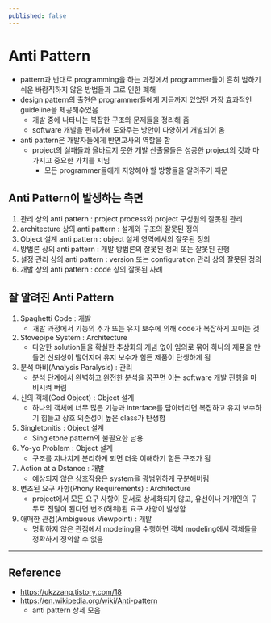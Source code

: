 ```yaml
---
published: false
---
```


# Anti Pattern

- pattern과 반대로 programming을 하는 과정에서 programmer들이 흔히 범하기 쉬운 바람직하지 않은 방법들과 그로 인한 폐해
- design pattern의 출현은 programmer들에게 지금까지 있었던 가장 효과적인 guideline을 제공해주었음
    - 개발 중에 나타나는 복잡한 구조와 문제들을 정리해 줌
    - software 개발을 편히가헤 도와주는 방안이 다양하게 개발되어 옴
- anti pattern은 개발자들에게 반면교사의 역할을 함
    - project의 실패들과 올바르지 못한 개발 산출물들은 성공한 project의 것과 마가지고 중요한 가치를 지님
        - 모든 programmer들에게 지양해야 할 방향들을 알려주기 때문

## Anti Pattern이 발생하는 측면

1. 관리 상의 anti pattern : project process와 project 구성원의 잘못된 관리
2. architecture 상의 anti pattern : 설계와 구조의 잘못된 정의
3. Object 설계 anti pattern : object 설계 영역에서의 잘못된 정의
4. 방법론 상의 anti pattern : 개발 방법론의 잘못된 정의 또는 잘못된 진행
5. 설정 관리 상의 anti pattern : version 또는 configuration 관리 상의 잘못된 정의
6. 개발 상의 anti pattern : code 상의 잘못된 사례

## 잘 알려진 Anti Pattern

1. Spaghetti Code : 개발
    - 개발 과정에서 기능의 추가 또는 유지 보수에 의해 code가 복잡하게 꼬이는 것
2. Stovepipe System : Architecture
    - 다양한 solution들을 확실한 추상화의 개념 없이 임의로 묶어 하나의 제품을 만들면 신뢰성이 떨어지며 유지 보수가 힘든 제품이 탄생하게 됨
3. 분석 마비(Analysis Paralysis) : 관리
    - 분석 단계에서 완벽하고 완전한 분석을 꿈꾸면 이는 software 개발 진행을 마비시켜 버림
4. 신의 객체(God Object) : Object 설계
    - 하나의 객체에 너무 많은 기능과 interface를 담아버리면 복잡하고 유지 보수하기 힘들고 상호 의존성이 높은 class가 탄생함
5. Singletonitis : Object 설계
    - Singletone pattern의 불필요한 남용
6. Yo-yo Problem : Object 설계
    - 구조를 지나치게 분리하게 되면 더욱 이해하기 힘든 구조가 됨
7. Action at a Dstance : 개발
    - 예상되지 않은 상호작용은 system을 광범위하게 구분해버림
8. 변조된 요구 사항(Phony Requirements) : Architecture
    - project에서 모든 요구 사항이 문서로 상세화되지 않고, 유선이나 개개인의 구두로 전달이 된다면 변조(허위)된 요구 사항이 발생함
9. 애매한 관점(Ambiguous Viewpoint) : 개발
    - 명확하지 않은 관점에서 modeling을 수행하면 객체 modeling에서 객체들을 정확하게 정의할 수 없음

---

## Reference

- https://ukzzang.tistory.com/18
- https://en.wikipedia.org/wiki/Anti-pattern
    - anti pattern 상세 모음
